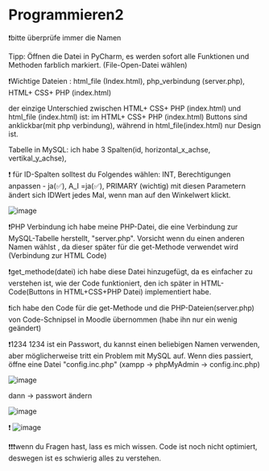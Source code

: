 # Programmieren2
❗bitte überprüfe immer die Namen

Tipp: Öffnen die Datei in PyCharm, es werden sofort alle Funktionen und Methoden farblich markiert. (File-Open-Datei wählen)



❗Wichtige Dateien : html_file (Index.html), php_verbindung (server.php), HTML+ CSS+ PHP (index.html)

der einzige Unterschied zwischen HTML+ CSS+ PHP (index.html) und html_file (index.html)  ist: 
im HTML+ CSS+ PHP (index.html) Buttons sind anklickbar(mit php verbindung), während in html_file(index.html) nur Design ist.

Tabelle in MySQL: ich habe 3 Spalten(id, horizontal_x_achse, vertikal_y_achse), 

❗ für ID-Spalten solltest du Folgendes wählen:  INT, Berechtigungen anpassen - ja(✅), A_I =ja(✅), PRIMARY (wichtig)
mit diesen Parametern ändert sich IDWert jedes Mal, wenn man auf den Winkelwert klickt.

![image](https://github.com/Kamilla-Sonkina/Programmieren2/assets/103281880/dd13125f-04dc-467b-ae4e-8049754bb9d2)

❗PHP Verbindung
ich habe meine PHP-Datei, die eine Verbindung zur MySQL-Tabelle herstellt, "server.php". Vorsicht wenn du einen anderen Namen wählst , da dieser später für die get-Methode verwendet wird (Verbindung zur HTML Code) 

❗get_methode(datei)
ich habe diese Datei hinzugefügt, da es einfacher zu verstehen ist, wie der Code funktioniert, den ich später in HTML-Code(Buttons in HTML+CSS+PHP Datei) implementiert habe. 

❗ich habe den Code für die get-Methode und die PHP-Dateien(server.php) von Code-Schnipsel in Moodle übernommen (habe ihn nur ein wenig geändert)


❗1234 
1234 ist ein Passwort, du kannst einen beliebigen Namen verwenden, aber möglicherweise tritt ein Problem mit MySQL auf. Wenn dies passiert, öffne eine Datei "config.inc.php" (xampp -> phpMyAdmin -> config.inc.php)

![image](https://github.com/Kamilla-Sonkina/Programmieren2/assets/103281880/8a1bfc84-9cba-4d8d-b28d-6f441c1a6a25)

dann -> passwort ändern

![image](https://github.com/Kamilla-Sonkina/Programmieren2/assets/103281880/f25a123b-ffed-490a-b3fa-08995b231902)


❗
![image](https://github.com/Kamilla-Sonkina/Programmieren2/assets/103281880/ad9dc0d8-f89d-49c8-8f3e-724d026ec607)



❗❗❗wenn du Fragen hast, lass es mich wissen. Code ist noch nicht optimiert, deswegen ist es schwierig alles zu verstehen.
